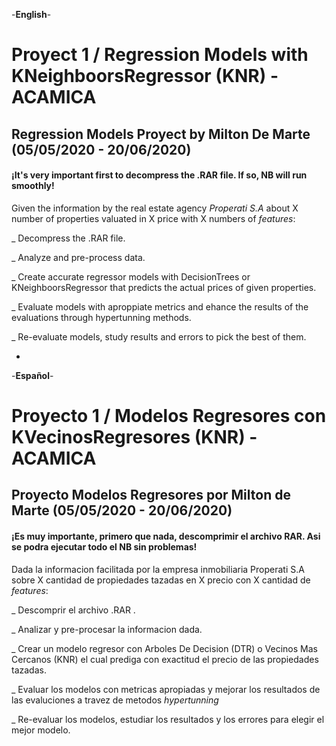 -**English**-

# Proyect 1 / Regression Models with KNeighboorsRegressor (KNR) - ACAMICA

## Regression Models Proyect by Milton De Marte (05/05/2020 - 20/06/2020)

#### ¡It's very important first to decompress the .RAR file. If so, NB will run smoothly!

Given the information by the real estate agency *Properati S.A* about X number of properties valuated in X price with X numbers of *features*:

_ Decompress the .RAR file.

_ Analyze and pre-process data.

_ Create accurate regressor models with DecisionTrees or KNeighboorsRegressor that predicts the actual prices of given properties.

_ Evaluate models with aproppiate metrics and ehance the results of the evaluations through hypertunning methods.

_ Re-evaluate models, study results and errors to pick the best of them.


-



-**Español**-

# Proyecto 1 / Modelos Regresores con KVecinosRegresores (KNR) - ACAMICA

## Proyecto Modelos Regresores por Milton de Marte (05/05/2020 - 20/06/2020)

#### ¡Es muy importante, primero que nada, descomprimir el archivo RAR. Asi se podra ejecutar todo el NB sin problemas!

Dada la informacion facilitada por la empresa inmobiliaria Properati S.A sobre X cantidad de propiedades tazadas en X precio con X cantidad de *features*:

_ Descomprir el archivo .RAR .

_ Analizar y pre-procesar la informacion dada.

_ Crear un modelo regresor con Arboles De Decision  (DTR) o Vecinos Mas Cercanos (KNR) el cual prediga con exactitud el precio de las propiedades tazadas.

_ Evaluar los modelos con metricas apropiadas y mejorar los resultados de las evaluciones a travez de metodos *hypertunning*

_ Re-evaluar los modelos, estudiar los resultados y los errores para elegir el mejor modelo.
